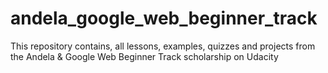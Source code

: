 # andela_google_web_beginner_track
This repository contains, all lessons, examples, quizzes and projects from the Andela &amp; Google Web Beginner Track scholarship on Udacity
